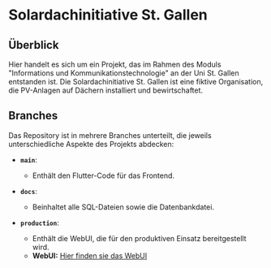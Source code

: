 # Solardachinitiative St. Gallen


## Überblick

Hier handelt es sich um ein Projekt, das im Rahmen des Moduls "Informations und Kommunikationstechnologie" an der Uni St. Gallen entstanden ist. Die Solardachinitiative St. Gallen ist eine fiktive Organisation, die PV-Anlagen auf Dächern installiert und bewirtschaftet.

## Branches

Das Repository ist in mehrere Branches unterteilt, die jeweils unterschiedliche Aspekte des Projekts abdecken:

- **`main`**:
    - Enthält den Flutter-Code für das Frontend.

- **`docs`**:
    - Beinhaltet alle SQL-Dateien sowie die Datenbankdatei.

- **`production`**:
    - Enthält die WebUI, die für den produktiven Einsatz bereitgestellt wird.
    - **WebUI:** [Hier finden sie das WebUI](https://maxinio-berincini.github.io/HSG-HS24-IKT/)
    
